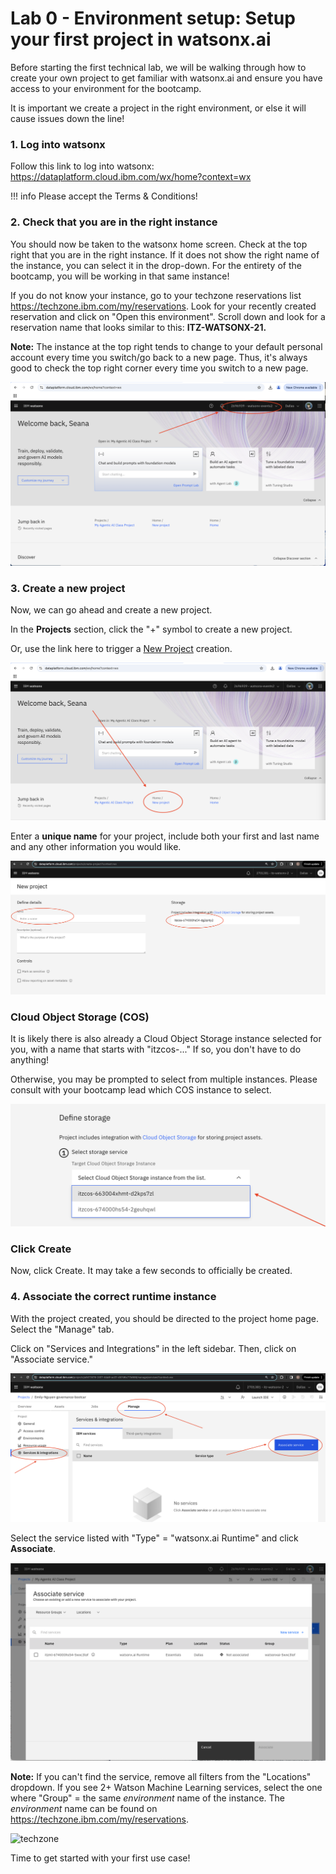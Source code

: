 # Lab 0 - Environment setup: Setup your first project in watsonx.ai

Before starting the first technical lab, we will be walking through how to create your own project to get familiar with watsonx.ai and ensure you have access to your environment for the bootcamp.

It is important we create a project in the right environment, or else it will cause issues down the line!

### 1. Log into watsonx<a name="log-in-to-watsonx"></a>

Follow this link to log into watsonx: <https://dataplatform.cloud.ibm.com/wx/home?context=wx>

!!! info
    Please accept the Terms & Conditions!

### 2. Check that you are in the right instance<a name="check-instance"></a>

You should now be taken to the watsonx home screen. Check at the top right that you are in the right instance. If it does not show the right name of the instance, you can select it in the drop-down. For the entirety of the bootcamp, you will be working in that same instance!

If you do not know your instance, go to your techzone reservations list https://techzone.ibm.com/my/reservations. Look for your recently created reservation and click on "Open this environment". Scroll down and look for a reservation name that looks similar to this:  **ITZ-WATSONX-21.**

**Note:** The instance at the top right tends to change to your default personal account every time you switch/go back to a new page. Thus, it's always good to check the top right corner every time you switch to a new page.

![check-right-instance](../../images/check-right-instance.png)

### 3. Create a new project<a name="new-project"></a>

Now, we can go ahead and create a new project. 

In the **Projects** section, click the "+" symbol to create a new project.
 
Or, use the link here to trigger a [New Project](https://dataplatform.cloud.ibm.com/projects/new-project?context=wx) creation.

![create-new-project](../../images/create-new-project.png)

Enter a **unique name** for your project, include both your first and last name and any other information you would like.

![unique-name](../../images/unique-name.png)

### Cloud Object Storage (COS)
It is likely there is also already a Cloud Object Storage instance selected for you, with a name that starts with "itzcos-..." If so, you don't have to do anything! 

Otherwise, you may be prompted to select from multiple instances. Please consult with your bootcamp lead which COS instance to select.

![select-instance](../../images/select-instance.png)

### Click Create
Now, click Create. It may take a few seconds to officially be created.

### 4. Associate the correct runtime instance<a name="runtime-instance"></a>

With the project created, you should be directed to the project home page. Select the "Manage" tab.

Click on "Services and Integrations" in the left sidebar. Then, click on "Associate service."

![manage-tab](../../images/manage-tab.png)

Select the service listed with "Type" = "watsonx.ai Runtime" and click **Associate**. 

![select-runtime-service](../../images/select-runtime-service.png)

**Note:** If you can't find the service, remove all filters from the "Locations" dropdown. If you see 2+ Watson Machine Learning services, select the one where "Group" = the same *environment* name of the instance. The *environment* name can be found on https://techzone.ibm.com/my/reservations. 

![techzone](../../images/techzone.png)


Time to get started with your first use case!